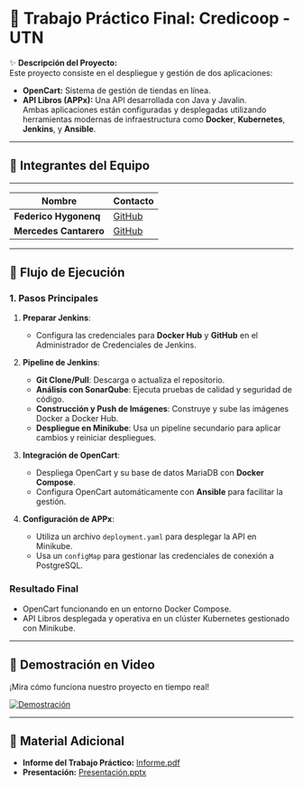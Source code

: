 # 🏦 **Trabajo Práctico Final: Credicoop - UTN**

✨ **Descripción del Proyecto:**  
Este proyecto consiste en el despliegue y gestión de dos aplicaciones:  
- **OpenCart:** Sistema de gestión de tiendas en línea.  
- **API Libros (APPx):** Una API desarrollada con Java y Javalin.  
Ambas aplicaciones están configuradas y desplegadas utilizando herramientas modernas de infraestructura como **Docker**, **Kubernetes**, **Jenkins**, y **Ansible**.

---

## 👥 **Integrantes del Equipo**  
-----------------------------------------------------------------------------
|         Nombre           |                      Contacto                  |
|--------------------------|------------------------------------------------|
| **Federico Hygonenq**    | [GitHub](https://github.com/FedeeHygonenq)     |
| **Mercedes Cantarero**   | [GitHub](https://github.com/MMercedesCantarero)|
-----------------------------------------------------------------------------

## 📜 **Flujo de Ejecución**  

### **1. Pasos Principales**  

1. **Preparar Jenkins**:  
   - Configura las credenciales para **Docker Hub** y **GitHub** en el Administrador de Credenciales de Jenkins.  

2. **Pipeline de Jenkins**:  
   - **Git Clone/Pull**: Descarga o actualiza el repositorio.  
   - **Análisis con SonarQube**: Ejecuta pruebas de calidad y seguridad de código.  
   - **Construcción y Push de Imágenes**: Construye y sube las imágenes Docker a Docker Hub.  
   - **Despliegue en Minikube**: Usa un pipeline secundario para aplicar cambios y reiniciar despliegues.  

3. **Integración de OpenCart**:  
   - Despliega OpenCart y su base de datos MariaDB con **Docker Compose**.  
   - Configura OpenCart automáticamente con **Ansible** para facilitar la gestión.  

4. **Configuración de APPx**:  
   - Utiliza un archivo `deployment.yaml` para desplegar la API en Minikube.  
   - Usa un `configMap` para gestionar las credenciales de conexión a PostgreSQL.

### **Resultado Final**  
- OpenCart funcionando en un entorno Docker Compose.  
- API Libros desplegada y operativa en un clúster Kubernetes gestionado con Minikube.  

---

## 🎥 **Demostración en Video**  

¡Mira cómo funciona nuestro proyecto en tiempo real!  

[![Demostración](https://img.youtube.com/vi/6yJ8iTz1KNk/hqdefault.jpg)](https://www.youtube.com/embed/6yJ8iTz1KNk?si=18STAZOXNAx2GwGg)


---

## 📑 **Material Adicional**  

- **Informe del Trabajo Práctico:** [Informe.pdf](https://docs.google.com/document/d/10VJ1JLRX0kjF57elAz3tl41ZZGYNZRc9KgOWHvko8JM/edit?usp=sharing)  
- **Presentación:** [Presentación.pptx](https://docs.google.com/presentation/d/1YbpbYd14eEk4QtBp-_ZEEkWeTq_r9c1om3oVP2cRjzU/edit?usp=sharing)  
